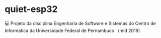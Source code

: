 # quiet-esp32
:computer: Projeto da disciplina Engenharia de Software e Sistemas do Centro de Informática da Universidade Federal de Pernambuco ∙ (mid 2019)
